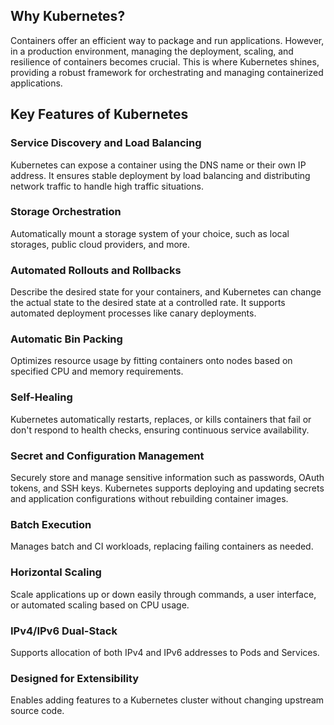 
## Why Kubernetes?
Containers offer an efficient way to package and run applications. However, in a production environment, managing the deployment, scaling, and resilience of containers becomes crucial. This is where Kubernetes shines, providing a robust framework for orchestrating and managing containerized applications.

## Key Features of Kubernetes

### Service Discovery and Load Balancing
Kubernetes can expose a container using the DNS name or their own IP address. It ensures stable deployment by load balancing and distributing network traffic to handle high traffic situations.

### Storage Orchestration
Automatically mount a storage system of your choice, such as local storages, public cloud providers, and more.

### Automated Rollouts and Rollbacks
Describe the desired state for your containers, and Kubernetes can change the actual state to the desired state at a controlled rate. It supports automated deployment processes like canary deployments.

### Automatic Bin Packing
Optimizes resource usage by fitting containers onto nodes based on specified CPU and memory requirements.

### Self-Healing
Kubernetes automatically restarts, replaces, or kills containers that fail or don't respond to health checks, ensuring continuous service availability.

### Secret and Configuration Management
Securely store and manage sensitive information such as passwords, OAuth tokens, and SSH keys. Kubernetes supports deploying and updating secrets and application configurations without rebuilding container images.

### Batch Execution
Manages batch and CI workloads, replacing failing containers as needed.

### Horizontal Scaling
Scale applications up or down easily through commands, a user interface, or automated scaling based on CPU usage.

### IPv4/IPv6 Dual-Stack
Supports allocation of both IPv4 and IPv6 addresses to Pods and Services.

### Designed for Extensibility
Enables adding features to a Kubernetes cluster without changing upstream source code.


